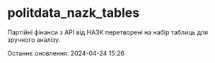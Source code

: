 # politdata_nazk_tables
Партійні фінанси з АРІ від НАЗК перетворені на набір таблиць для зручного аналізу.


Останнє оновлення: 2024-04-24 15:26
